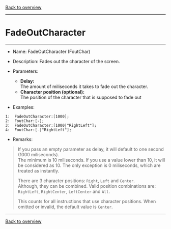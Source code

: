 [Back to overview](index.md)

---
# FadeOutCharacter
---
- Name: FadeOutCharacter (FoutChar)
- Description: Fades out the character of the screen.
- Parameters:
  - **Delay:**  
    The amount of miliseconds it takes to fade out the character.
  - **Character position (optional):**  
    The position of the character that is supposed to fade out
 
- Examples:
```
1:  FadeOutCharacter:[1000];
2:  FoutChar:[-];
3:  FadeOutCharacter:[1000|"RightLeft"];
4:  FoutChar:[-|"RightLeft"];
```

- Remarks:
> If you pass an empty parameter as delay, it will default to one second (1000 miliseconds).  
The minimum is 10 miliseconds. If you use a value lower than 10, it will be considered as 10. The only exception is 0 miliseconds, which are treated as instantly.
> 
> There are 3 character positions: `Right`, `Left` and `Center`.  
> Although, they can be combined. Valid position combinations are: `RightLeft`, `RightCenter`, `LeftCenter` and `All`.
> 
> This counts for all instructions that use character positions. When omitted or invalid, the default value is `Center`.

---
[Back to overview](index.md)